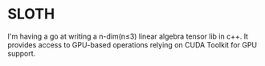 # SLOTH
I'm having a go at writing a n-dim(n≤3) linear algebra tensor lib in c++. It provides access to GPU-based operations relying on CUDA Toolkit for GPU support. 
